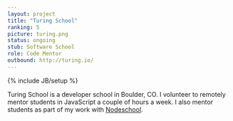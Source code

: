 ```yaml
---
layout: project
title: "Turing School"
ranking: 5
picture: turing.png
status: ongoing
stub: Software School
role: Code Mentor
outbound: http://turing.io/
---
```

{% include JB/setup %}

Turing School is a developer school in Boulder, CO. I volunteer to remotely mentor students in JavaScript a couple of hours a week. I also mentor students as part of my work with [Nodeschool](../nodeschool).